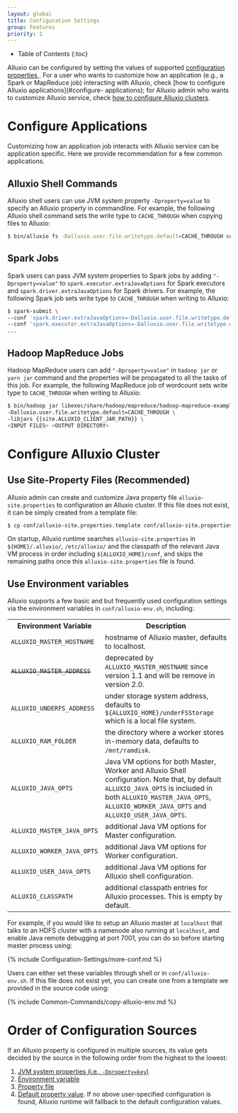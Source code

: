 ```yaml
---
layout: global
title: Configuration Settings
group: Features
priority: 1
---
```


* Table of Contents
{:toc}

Alluxio can be configured by setting the values of supported  [configuration properties
](Configuration-Properties.html). For a user who wants to customize how an application  (e.g., a
Spark or MapReduce job) interacting with Alluxio, check [how to configure Alluxio
applications](#configure- applications); for Alluxio admin who wants to customize Alluxio service,
check [how to configure Alluxio clusters](#configure-alluxio-cluster).

# Configure Applications

Customizing how an application job interacts with Alluxio service can be application specific. Here
we provide recommendation for a few common applications.

## Alluxio Shell Commands

Alluxio shell users can use JVM system property `-Dproperty=value` to specify an Alluxio property
in commandline. For example, the following Alluxio shell command sets the write type to
`CACHE_THROUGH` when copying files to Alluxio:

```bash
$ bin/alluxio fs -Dalluxio.user.file.writetype.default=CACHE_THROUGH copyFromLocal README.md /README.md
```

## Spark Jobs

Spark users can pass JVM system properties to Spark jobs by adding `"-Dproperty=value"` to
`spark.executor.extraJavaOptions` for Spark executors and `spark.driver.extraJavaOptions` for
Spark drivers. For example, the following Spark job sets write type to `CACHE_THROUGH` when
writing to Alluxio:

```bash
$ spark-submit \
--conf 'spark.driver.extraJavaOptions=-Dalluxio.user.file.writetype.default=CACHE_THROUGH' \
--conf 'spark.executor.extraJavaOptions=-Dalluxio.user.file.writetype.default=CACHE_THROUGH' \
...
```

## Hadoop MapReduce Jobs

Hadoop MapReduce users can add `"-Dproperty=value"` in `hadoop jar` or `yarn jar` command and the
properties will be propagated to all the tasks of this job.  For example, the following MapReduce
job of wordcount sets write type to `CACHE_THROUGH` when writing to Alluxio:

```bash
$ bin/hadoop jar libexec/share/hadoop/mapreduce/hadoop-mapreduce-examples-2.7.3.jar wordcount \
-Dalluxio.user.file.writetype.default=CACHE_THROUGH \
-libjars {{site.ALLUXIO_CLIENT_JAR_PATH}} \
<INPUT FILES> <OUTPUT DIRECTORY>
```

# Configure Alluxio Cluster

## Use Site-Property Files (Recommended)

Alluxio admin can create and customize Java property file `alluxio-site.properties` to
configuration an Alluxio cluster. If this file does not exist, it can be simply created from a
template file:

```bash
$ cp conf/alluxio-site.properties.template conf/alluxio-site.properties
```

On startup, Alluxio runtime searches `alluxio-site.properties` in `${HOME}/.alluxio/`,
`/etc/alluxio/`
and the classpath of the relevant Java VM process in order including `${ALLUXIO_HOME}/conf`, and skips the remaining paths once this `alluxio-site.properties` file is found.

## Use Environment variables

Alluxio supports a few basic and but frequently used configuration settings via the environment variables in
`conf/alluxio-env.sh`, including:

<table class="table table-striped">
<tr><th>Environment Variable</th><th>Description</th></tr>
<tr>
  <td><code class="highlighter-rouge">ALLUXIO_MASTER_HOSTNAME</code></td>
  <td>hostname of Alluxio master, defaults to localhost.</td>
</tr>
<tr>
  <td><del><code class="highlighter-rouge">ALLUXIO_MASTER_ADDRESS</code></del></td>
  <td>deprecated by <code class="highlighter-rouge">ALLUXIO_MASTER_HOSTNAME</code> since version 1.1 and
will be remove in version 2.0.</td>
</tr>
<tr>
  <td><code class="highlighter-rouge">ALLUXIO_UNDERFS_ADDRESS</code></td>
  <td>under storage system address, defaults to
<code class="highlighter-rouge">${ALLUXIO_HOME}/underFSStorage</code> which is a local file system.</td>
</tr>
<tr>
  <td><code class="highlighter-rouge">ALLUXIO_RAM_FOLDER</code></td>
  <td>the directory where a worker stores in-memory data, defaults to <code class="highlighter-rouge">/mnt/ramdisk</code>.</td>
</tr>
<tr>
  <td><code class="highlighter-rouge">ALLUXIO_JAVA_OPTS</code></td>
  <td>Java VM options for both Master, Worker and Alluxio Shell configuration.
  Note that, by default <code class="highlighter-rouge">ALLUXIO_JAVA_OPTS</code> is included in both
<code class="highlighter-rouge">ALLUXIO_MASTER_JAVA_OPTS</code>,
<code class="highlighter-rouge">ALLUXIO_WORKER_JAVA_OPTS</code> and
<code class="highlighter-rouge">ALLUXIO_USER_JAVA_OPTS</code>.</td>
</tr>
<tr>
  <td><code class="highlighter-rouge">ALLUXIO_MASTER_JAVA_OPTS</code></td>
  <td>additional Java VM options for Master configuration.</td>
</tr>
<tr>
  <td><code class="highlighter-rouge">ALLUXIO_WORKER_JAVA_OPTS</code></td>
  <td>additional Java VM options for Worker configuration. </td>
</tr>
<tr>
  <td><code class="highlighter-rouge">ALLUXIO_USER_JAVA_OPTS</code></td>
  <td>additional Java VM options for Alluxio shell configuration.</td>
</tr>
<tr>
  <td><code class="highlighter-rouge">ALLUXIO_CLASSPATH</code></td>
  <td>additional classpath entries for Alluxio processes. This is empty by default.</td>
</tr>
</table>

For example, if you would like to setup an Alluxio master at `localhost` that talks to an HDFS cluster with a namenode
also running at `localhost`, and enable Java remote debugging at port 7001, you can do so before starting master process using:

{% include Configuration-Settings/more-conf.md %}

Users can either set these variables through shell or in `conf/alluxio-env.sh`. If this file does not exist yet, you can create one from a template we provided in the source code using:

{% include Common-Commands/copy-alluxio-env.md %}

# Order of Configuration Sources

If an Alluxio property is configured in multiple sources, its value gets decided by the source in
the following order from the highest to the lowest:

1. [JVM system properties (i.e., `-Dproperty=key`)](http://docs.oracle.com/javase/jndi/tutorial/beyond/env/source.html#SYS)
2. [Environment variable](#use-environment-variables)
3. [Property file](#use-site-property-files-recommended)
4. [Default property value](Configuration-Propertiess.html). If no above user-specified
configuration is found, Alluxio runtime will fallback to the default configuration values.
